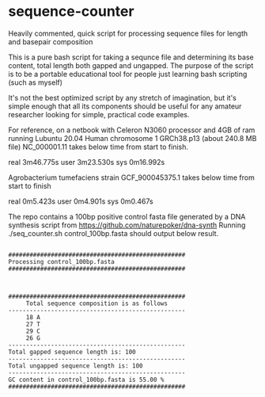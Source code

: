 # sequence-counter
Heavily commented, quick script for processing sequence files for length and basepair composition

This is a pure bash script for taking a sequnce file and determining its base content, total length both gapped and ungapped. 
The purpose of the script is to be a portable educational tool for people just learning bash scripting (such as myself)

It's not the best optimized script by any stretch of imagination, but it's simple enough that all its components should be useful for any amateur researcher looking for simple, practical code examples. 

For reference, on a netbook with Celeron N3060 processor and 4GB of ram running Lubuntu 20.04
Human chromosome 1 GRCh38.p13 (about 240.8 MB file) NC_000001.11 takes below time from start to finish.

real    3m46.775s
user    3m23.530s
sys     0m16.992s

Agrobacterium tumefaciens strain GCF_900045375.1 takes below time from start to finish

real    0m5.423s
user    0m4.901s
sys     0m0.467s

The repo contains a 100bp positive control fasta file generated by a DNA synthesis script from https://github.com/naturepoker/dna-synth
Running ./seq_counter.sh control_100bp.fasta should output below result.

~~~

##################################################
Processing control_100bp.fasta
##################################################
                                                  
                                                  
                                                  
##################################################
     Total sequence composition is as follows     
--------------------------------------------------
     18 A
     27 T
     29 C
     26 G
--------------------------------------------------
Total gapped sequence length is: 100
--------------------------------------------------
Total ungapped sequence length is: 100
--------------------------------------------------
GC content in control_100bp.fasta is 55.00 %                 
##################################################

~~~
